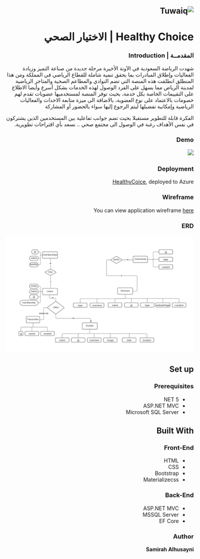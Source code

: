 <div dir="rtl" align="right" >

![Tuwaiq](https://i.ibb.co/SV2BSn5/tuwaiq.png)
----
# Healthy Choice | الاختيار الصحي

### المقدمــة | Introduction 
شهدت الرياضة السعودية في الآونة الأخيرة مرحلة جديدة من صناعة التميز وزيادة الفعاليات وإطلاق المبادرات بما يحقق تنمية شاملة للقطاع الرياضي في المملكة ومن هذا المنطلق انطلقت هذه المنصة التي تضم النوادي والمطاعم الصحية والمتاجر الرياضية لمدينة الرياض مما يسهل على الفرد الوصول لهذه الخدمات بشكل أسرع وأيضا الاطلاع على التقييمات الخاصة بكل خدمة، بحيث توفر المنصة لمستخدميها عضويات تقدم لهم خصومات بالاعتماد على نوع العضوية، بالاضافة الى ميزة متابعة الاحداث والفعاليات الرياضية وإمكانية تفضيلها ليتم الرجوع إليها سواء بالحضور أو المشاركة

الفكرة قابلة للتطوير مستقبلا بحيث تضم جوانب تفاعلية بين المستخدمين الذين يشتركون في نفس الأهداف رغبة في الوصول الى مجتمع صحي ..
نسعد بأي اقتراحات تطويرية.

### Demo

<img src="HealthyChoiceDemo.gif">

### Deployment
<p><a href="https://healthchoiceproj420210619005719.azurewebsites.net/" rel="nofollow">HealthyCoice</a>, deployed to Azure</p>

### Wireframe  
<p>You can view application wireframe <a href="https://wireframe.cc/pro/pp/08719377d451892" rel="nofollow">here</a></p> 

### ERD
<img src="./HealthChoice_Proj4/ERD.png">

## Set up  

### Prerequisites
- NET 5 
- ASP.NET MVC
- Microsoft SQL Server 

## Built With

### Front-End  
 - HTML
 - CSS
 - Bootstrap 
 - Materializecss
### Back-End 
 - ASP.NET MVC
 - MSSQL Server
 - EF Core
### Author

<b>Samirah Alhusayni

</div>